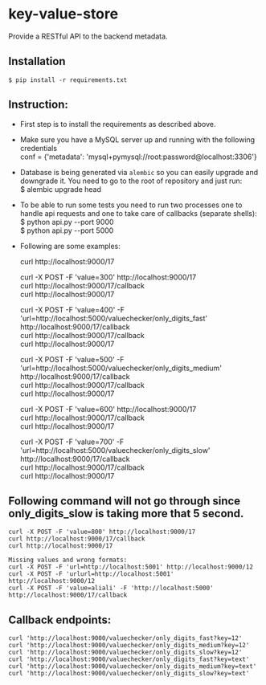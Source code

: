 # key-value-store

Provide a RESTful API to the backend metadata.

## Installation

    $ pip install -r requirements.txt

## Instruction:

- First step is to install the requirements as described above.<br />
- Make sure you have a MySQL server up and running with the following credentials<br />
  conf = {'metadata': 'mysql+pymysql://root:password@localhost:3306'}<br />
- Database is being generated via `alembic` so you can easily upgrade and downgrade it. You need to
  go to the root of repository and just run:<br />
  $ alembic upgrade head
- To be able to run some tests you need to run two processes one to handle api requests and one to
  take care of callbacks (separate shells):<br />
  $ python api.py --port 9000<br />
  $ python api.py --port 5000

- Following are some examples:

    curl http://localhost:9000/17
    
    curl -X POST -F 'value=300' http://localhost:9000/17<br />
    curl http://localhost:9000/17/callback<br />
    curl http://localhost:9000/17<br />
    
    curl -X POST -F 'value=400' -F 'url=http://localhost:5000/valuechecker/only_digits_fast' http://localhost:9000/17/callback<br />
    curl http://localhost:9000/17/callback<br />
    curl http://localhost:9000/17<br />
    
    curl -X POST -F 'value=500' -F 'url=http://localhost:5000/valuechecker/only_digits_medium' http://localhost:9000/17/callback<br />
    curl http://localhost:9000/17/callback<br />
    curl http://localhost:9000/17<br />
    
    curl -X POST -F 'value=600' http://localhost:9000/17<br />
    curl http://localhost:9000/17/callback<br />
    curl http://localhost:9000/17<br />
    
    curl -X POST -F 'value=700' -F 'url=http://localhost:5000/valuechecker/only_digits_slow' http://localhost:9000/17/callback<br />
    curl http://localhost:9000/17/callback<br />
    curl http://localhost:9000/17<br />

## Following command will not go through since only_digits_slow is taking more that 5 second.
    curl -X POST -F 'value=800' http://localhost:9000/17
    curl http://localhost:9000/17/callback
    curl http://localhost:9000/17
    
    Missing values and wrong formats:
    curl -X POST -F 'url=http://localhost:5001' http://localhost:9000/12
    curl -X POST -F 'urlurl=http://localhost:5001' http://localhost:9000/12
    curl -X POST -F 'value=aliali' -F 'http://localhost:5000' http://localhost:9000/17/callback


## Callback endpoints:
    curl 'http://localhost:9000/valuechecker/only_digits_fast?key=12'
    curl 'http://localhost:9000/valuechecker/only_digits_medium?key=12'
    curl 'http://localhost:9000/valuechecker/only_digits_slow?key=12'
    curl 'http://localhost:9000/valuechecker/only_digits_fast?key=text'
    curl 'http://localhost:9000/valuechecker/only_digits_medium?key=text'
    curl 'http://localhost:9000/valuechecker/only_digits_slow?key=text'